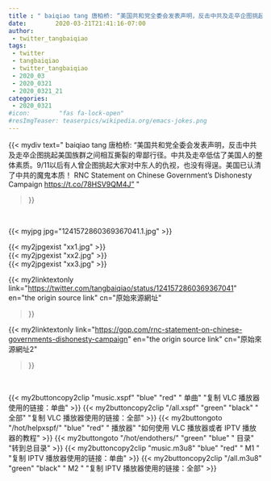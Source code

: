 ```yaml
---
title : " baiqiao tang 唐柏桥: “美国共和党全委会发表声明，反击中共及走卒企图挑起美国族群之间相互撕裂的卑鄙行径。中共及走卒低估了美国人的整体素质。9/11以后有人曾企图挑起大家对中东人的仇视，也没有得逞。美国已认清了中共的魔鬼本质！&#10;&#10;RNC Statement on Chinese Government’s Dishonesty Campaign https://t.co/78HSV9QM4J”  "
date:        2020-03-21T21:41:16-07:00
author:
 - twitter_tangbaiqiao
tags:
 - twitter
 - tangbaiqiao
 - twitter_tangbaiqiao
 - 2020_03
 - 2020_0321
 - 2020_0321_21
categories:
 - 2020_0321
#icon:        "fas fa-lock-open"
#resImgTeaser: teaserpics/wikipedia.org/emacs-jokes.png
---
```


{{< mydiv text=" baiqiao tang 唐柏桥: “美国共和党全委会发表声明，反击中共及走卒企图挑起美国族群之间相互撕裂的卑鄙行径。中共及走卒低估了美国人的整体素质。9/11以后有人曾企图挑起大家对中东人的仇视，也没有得逞。美国已认清了中共的魔鬼本质！&#10;&#10;RNC Statement on Chinese Government’s Dishonesty Campaign https://t.co/78HSV9QM4J”  "
>}}
<br>


 {{< myjpg jpg="1241572860369367041.1.jpg" >}}<br> 

{{< my2jpgexist "xx1.jpg" >}}<br>
{{< my2jpgexist "xx2.jpg" >}}<br>
{{< my2jpgexist "xx3.jpg" >}}<br>


{{< my2linktextonly link="https://twitter.com/tangbaiqiao/status/1241572860369367041"
en="the origin source link" cn="原始來源網址"
>}}

{{< my2linktextonly link="https://gop.com/rnc-statement-on-chinese-governments-dishonesty-campaign"
en="the origin source link" cn="原始來源網址2"
>}}

<br>

{{< my2buttoncopy2clip "music.xspf"        "blue"   "red"    " 单曲"  "复制 VLC 播放器使用的链接：单曲" >}} {{< my2buttoncopy2clip "/all.xspf"         "green"  "black"  " 全部"  "复制 VLC 播放器使用的链接：全部" >}} {{< my2buttongoto      "/hot/helpxspf/"    "blue"   "red"    " 播放器" "如何使用 VLC 播放器或者 IPTV 播放器的教程" >}} {{< my2buttongoto      "/hot/endothers/"   "green"  "blue"   " 目录"   "转到总目录" >}} {{< my2buttoncopy2clip "music.m3u8"        "blue"   "red"    " M1 "    "复制 IPTV 播放器使用的链接：单曲" >}} {{< my2buttoncopy2clip "/all.m3u8"         "green"  "black"  " M2 "    "复制 IPTV 播放器使用的链接：全部" >}} 
